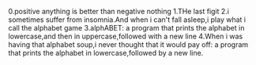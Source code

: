 0.positive anything is better than negative nothing
1.THe last figit
2.i sometimes suffer from insomnia.And when i can't fall asleep,i play what i call the alphabet game
3.alphABET:
a program that prints the alphabet in lowercase,and then in uppercase,followed with a new line
4.When i was having that alphabet soup,i never thought that it would pay off:
a program that prints the alphabet in lowercase,followed by a new line.
